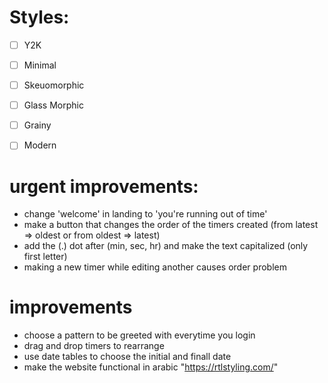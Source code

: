 # Styles:
- [ ] Y2K
- [ ] Minimal
- [ ] Skeuomorphic
- [ ] Glass Morphic
- [ ] Grainy
- [ ] Modern 


# urgent improvements:
- change 'welcome' in landing to 'you're running out of time'
- make a button that changes the order of the timers created (from latest => oldest or from oldest => latest)
- add the (.) dot after (min, sec, hr) and make the text capitalized (only first letter)
- making a new timer while editing another causes order problem

# improvements
- choose a pattern to be greeted with everytime you login
- drag and drop timers to rearrange
- use date tables to choose the initial and finall date
- make the website functional in arabic "https://rtlstyling.com/"
